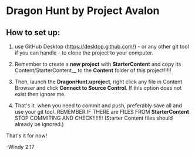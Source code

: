 # Dragon Hunt by Project Avalon

## How to set up:

1. use GitHub Desktop (https://desktop.github.com/) - or any other git tool if
   you can handle - to clone the project to your computer.

2. Remember to create a __new project__ with __StarterContent__ and copy its
   Content/StarterContent__ to the __Content__ folder of this project!!!!!

3. Then, launch the __DragonHunt.uproject__, right click any file in Content Browser
   and click __Connect to Source Control__. If this option does not exist then
   ignore me.

4. That's it. when you need to commit and push, preferably save all and use
   your git tool. REMEMBER IF THERE are FILES FROM __StarterContent__ STOP
   COMMITING AND CHECK!!!!!!! (Starter Content files should already be ignored.)

That's it for now!

-Windy 2.17
